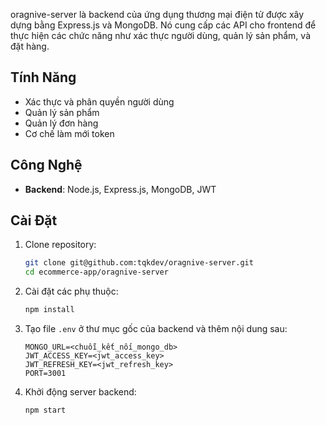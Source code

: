 oragnive-server là backend của ứng dụng thương mại điện tử được xây dựng bằng Express.js và MongoDB. Nó cung cấp các API cho frontend để thực hiện các chức năng như xác thực người dùng, quản lý sản phẩm, và đặt hàng.
## Tính Năng
- Xác thực và phân quyền người dùng
- Quản lý sản phẩm
- Quản lý đơn hàng
- Cơ chế làm mới token

## Công Nghệ
- **Backend**: Node.js, Express.js, MongoDB, JWT

## Cài Đặt

1. Clone repository:

    ```sh
    git clone git@github.com:tqkdev/oragnive-server.git
    cd ecommerce-app/oragnive-server
    ```

2. Cài đặt các phụ thuộc:

    ```sh
    npm install
    ```

3. Tạo file `.env` ở thư mục gốc của backend và thêm nội dung sau:

    ```env
    MONGO_URL=<chuỗi_kết_nối_mongo_db>
    JWT_ACCESS_KEY=<jwt_access_key>
    JWT_REFRESH_KEY=<jwt_refresh_key>
    PORT=3001
    ```

4. Khởi động server backend:

    ```sh
    npm start
    ```

